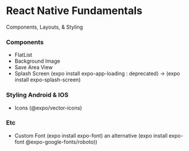 # React Native Fundamentals

Components, Layouts, & Styling

### Components
- FlatList
- Background Image
- Save Area View
- Splash Screen (expo install expo-app-loading : deprecated) -> (expo install expo-splash-screen)

### Styling Android & IOS
- Icons (@expo/vector-icons)

### Etc
- Custom Font (expo install expo-font) an alternative (expo install expo-font @expo-google-fonts/roboto)) 